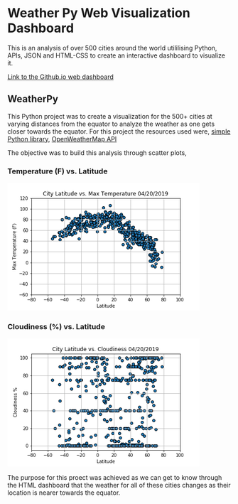 
# Weather Py Web Visualization Dashboard

This is an analysis of over 500 cities around the world utililising Python, APIs, JSON and HTML-CSS to create an interactive dashboard to visualize it.

[Link to the Github.io web dashboard](https://mrinmayeekulkarni.github.io/Weather-Py/index.html)

## WeatherPy

This Python project was to create a visualization for the 500+ cities at varying distances from the equator to analyze the weather as one gets closer towards the equator. For this project the resources used were,
[simple Python library](https://pypi.python.org/pypi/citipy), 
[OpenWeatherMap API](https://openweathermap.org/api)

The objective was to build this analysis through scatter plots,

### Temperature (F) vs. Latitude
![output_data/LatvsTemp.png](output_data/LatvsTemp.png)


### Cloudiness (%) vs. Latitude
![output_data/LatvsCloudiness.png](output_data/LatvsCloudiness.png)

The purpose for this proect was achieved as we can get to know through the HTML dashboard that the weather for all of these cities changes as their location is nearer towards the equator.
